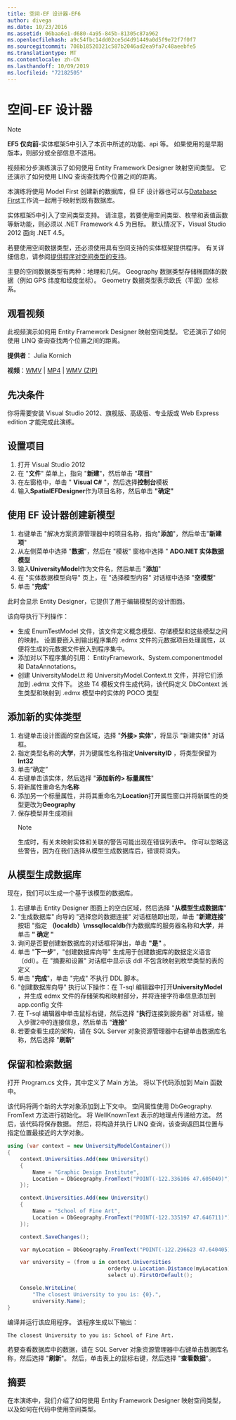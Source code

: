 ```yaml
---
title: 空间-EF 设计器-EF6
author: divega
ms.date: 10/23/2016
ms.assetid: 06baa6e1-d680-4a95-845b-81305c87a962
ms.openlocfilehash: a9c54fbc14dd02ce5d4d91449a0d5f9e72f7f0f7
ms.sourcegitcommit: 708b18520321c587b2046ad2ea9fa7c48aeebfe5
ms.translationtype: MT
ms.contentlocale: zh-CN
ms.lasthandoff: 10/09/2019
ms.locfileid: "72182505"
---
```

# <a name="spatial---ef-designer"></a>空间-EF 设计器
> [!NOTE]
> **EF5 仅向前**-实体框架5中引入了本页中所述的功能、api 等。 如果使用的是早期版本，则部分或全部信息不适用。

视频和分步演练演示了如何使用 Entity Framework Designer 映射空间类型。 它还演示了如何使用 LINQ 查询查找两个位置之间的距离。

本演练将使用 Model First 创建新的数据库，但 EF 设计器也可以与[Database First](~/ef6/modeling/designer/workflows/database-first.md)工作流一起用于映射到现有数据库。

实体框架5中引入了空间类型支持。 请注意，若要使用空间类型、枚举和表值函数等新功能，则必须以 .NET Framework 4.5 为目标。 默认情况下，Visual Studio 2012 面向 .NET 4.5。

若要使用空间数据类型，还必须使用具有空间支持的实体框架提供程序。 有关详细信息，请参阅[提供程序对空间类型的支持](~/ef6/fundamentals/providers/spatial-support.md)。

主要的空间数据类型有两种：地理和几何。 Geography 数据类型存储椭圆体的数据（例如 GPS 纬度和经度坐标）。 Geometry 数据类型表示欧氏（平面）坐标系。

## <a name="watch-the-video"></a>观看视频
此视频演示如何用 Entity Framework Designer 映射空间类型。 它还演示了如何使用 LINQ 查询查找两个位置之间的距离。

**提供者**： Julia Kornich

**视频**：[WMV](https://download.microsoft.com/download/E/C/9/EC9E6547-8983-4C1F-A919-D33210E4B213/HDI-ITPro-MSDN-winvideo-spatialwithdesigner.wmv) | [MP4](https://download.microsoft.com/download/E/C/9/EC9E6547-8983-4C1F-A919-D33210E4B213/HDI-ITPro-MSDN-mp4video-spatialwithdesigner.m4v) | [WMV (ZIP)](https://download.microsoft.com/download/E/C/9/EC9E6547-8983-4C1F-A919-D33210E4B213/HDI-ITPro-MSDN-winvideo-spatialwithdesigner.zip)

## <a name="pre-requisites"></a>先决条件

你将需要安装 Visual Studio 2012、旗舰版、高级版、专业版或 Web Express edition 才能完成此演练。

## <a name="set-up-the-project"></a>设置项目

1.  打开 Visual Studio 2012
2.  在 "**文件**" 菜单上，指向 "**新建**"，然后单击 "**项目**"
3.  在左窗格中，单击 " **Visual C\#** "，然后选择**控制台**模板
4.  输入**SpatialEFDesigner**作为项目名称，然后单击 **"确定"**

## <a name="create-a-new-model-using-the-ef-designer"></a>使用 EF 设计器创建新模型

1.  右键单击 "解决方案资源管理器中的项目名称，指向"**添加**"，然后单击"**新建项**"
2.  从左侧菜单中选择 "**数据**"，然后在 "模板" 窗格中选择 " **ADO.NET 实体数据模型**
3.  输入**UniversityModel**作为文件名，然后单击 "**添加**"
4.  在 "实体数据模型向导" 页上，在 "选择模型内容" 对话框中选择 "**空模型**"
5.  单击 "**完成**"

此时会显示 Entity Designer，它提供了用于编辑模型的设计图面。

该向导执行下列操作：

-   生成 EnumTestModel 文件，该文件定义概念模型、存储模型和这些模型之间的映射。 设置要嵌入到输出程序集的 .edmx 文件的元数据项目处理属性，以便将生成的元数据文件嵌入到程序集中。
-   添加对以下程序集的引用： EntityFramework、System.componentmodel 和 DataAnnotations。
-   创建 UniversityModel.tt 和 UniversityModel.Context.tt 文件，并将它们添加到 .edmx 文件下。 这些 T4 模板文件生成代码，该代码定义 DbContext 派生类型和映射到 .edmx 模型中的实体的 POCO 类型

## <a name="add-a-new-entity-type"></a>添加新的实体类型

1.  右键单击设计图面的空白区域，选择 "**外接&gt; 实体**"，将显示 "新建实体" 对话框。
2.  指定类型名称的**大学**，并为键属性名称指定**UniversityID** ，将类型保留为**Int32**
3.  单击“确定”
4.  右键单击该实体，然后选择 "**添加新的&gt; 标量属性**"
5.  将新属性重命名为**名称**
6.  添加另一个标量属性，并将其重命名为**Location**打开属性窗口并将新属性的类型更改为**Geography**
7.  保存模型并生成项目
    > [!NOTE]
    > 生成时，有关未映射实体和关联的警告可能出现在错误列表中。 你可以忽略这些警告，因为在我们选择从模型生成数据库后，错误将消失。

## <a name="generate-database-from-model"></a>从模型生成数据库

现在，我们可以生成一个基于该模型的数据库。

1.  右键单击 Entity Designer 图面上的空白区域，然后选择 "**从模型生成数据库**"
2.  "生成数据库" 向导的 "选择您的数据连接" 对话框随即出现，单击 "**新建连接**" 按钮 "指定 **（localdb）\\mssqllocaldb**作为数据库的服务器名称和**大学**，并单击 **" 确定 "**
3.  询问是否要创建新数据库的对话框将弹出，单击 **"是"** 。
4.  单击 "**下一步**"，"创建数据库向导" 生成用于创建数据库的数据定义语言（ddl）。在 "摘要和设置" 对话框中显示该 ddl 不包含映射到枚举类型的表的定义
5.  单击 "**完成**"，单击 "完成" 不执行 DDL 脚本。
6.  "创建数据库向导" 执行以下操作：在 T-sql 编辑器中打开**UniversityModel** ，并生成 edmx 文件的存储架构和映射部分，并将连接字符串信息添加到 app.config 文件
7.  在 T-sql 编辑器中单击鼠标右键，然后选择 "**执行**连接到服务器" 对话框，输入步骤2中的连接信息，然后单击 "**连接**"
8.  若要查看生成的架构，请在 SQL Server 对象资源管理器中右键单击数据库名称，然后选择 "**刷新**"

## <a name="persist-and-retrieve-data"></a>保留和检索数据

打开 Program.cs 文件，其中定义了 Main 方法。 将以下代码添加到 Main 函数中。

该代码将两个新的大学对象添加到上下文中。 空间属性使用 DbGeography. FromText 方法进行初始化。 将 WellKnownText 表示的地理点传递给方法。 然后，该代码将保存数据。 然后，将构造并执行 LINQ 查询，该查询返回其位置与指定位置最接近的大学对象。

``` csharp
using (var context = new UniversityModelContainer())
{
    context.Universities.Add(new University()
    {
        Name = "Graphic Design Institute",
        Location = DbGeography.FromText("POINT(-122.336106 47.605049)"),
    });

    context.Universities.Add(new University()
    {
        Name = "School of Fine Art",
        Location = DbGeography.FromText("POINT(-122.335197 47.646711)"),
    });

    context.SaveChanges();

    var myLocation = DbGeography.FromText("POINT(-122.296623 47.640405)");

    var university = (from u in context.Universities
                                orderby u.Location.Distance(myLocation)
                                select u).FirstOrDefault();

    Console.WriteLine(
        "The closest University to you is: {0}.",
        university.Name);
}
```

编译并运行该应用程序。 该程序生成以下输出：

```console
The closest University to you is: School of Fine Art.
```

若要查看数据库中的数据，请在 SQL Server 对象资源管理器中右键单击数据库名称，然后选择 "**刷新**"。 然后，单击表上的鼠标右键，然后选择 "**查看数据**"。

## <a name="summary"></a>摘要

在本演练中，我们介绍了如何使用 Entity Framework Designer 映射空间类型，以及如何在代码中使用空间类型。 
